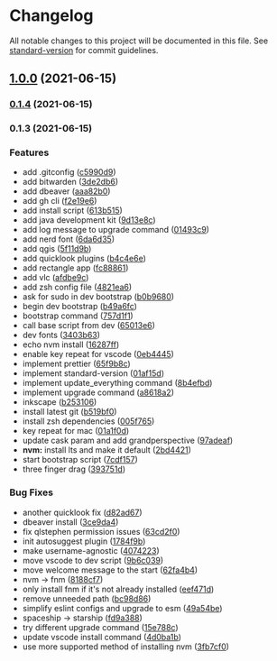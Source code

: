 # Changelog

All notable changes to this project will be documented in this file. See [standard-version](https://github.com/conventional-changelog/standard-version) for commit guidelines.

## [1.0.0](https://github.com/stdavis/dotfiles/compare/v0.1.4...v1.0.0) (2021-06-15)

### [0.1.4](https://github.com/stdavis/dotfiles/compare/v0.1.3...v0.1.4) (2021-06-15)

### 0.1.3 (2021-06-15)


### Features

* add .gitconfig ([c5990d9](https://github.com/stdavis/dotfiles/commit/c5990d90f51fc87c837ad0c01cf4122e90913a03))
* add bitwarden ([3de2db6](https://github.com/stdavis/dotfiles/commit/3de2db68390959fac6d7a41f03c41153edc0b2fa))
* add dbeaver ([aaa82b0](https://github.com/stdavis/dotfiles/commit/aaa82b0809e7e4674b783f1be5d4c14ae3c29f0c))
* add gh cli ([f2e19e6](https://github.com/stdavis/dotfiles/commit/f2e19e63d07812a6832db4f47efe7ca064cb345f))
* add install script ([613b515](https://github.com/stdavis/dotfiles/commit/613b5155248a6909e92fd8c7af8edc62039485d7))
* add java development kit ([9d13e8c](https://github.com/stdavis/dotfiles/commit/9d13e8ca51f1db075f22b5eeecf093465c6d59cc))
* add log message to upgrade command ([01493c9](https://github.com/stdavis/dotfiles/commit/01493c97f26e48fc0c897b9e53fd35ad9a6801fb))
* add nerd font ([6da6d35](https://github.com/stdavis/dotfiles/commit/6da6d35a78259907db453f55a197f9ce9fe2278c))
* add qgis ([5f11d9b](https://github.com/stdavis/dotfiles/commit/5f11d9bcd08008bfe19c72b1bd3e573ce2163833))
* add quicklook plugins ([b4c4e6e](https://github.com/stdavis/dotfiles/commit/b4c4e6ebc259f5e1419dbc0d1d1e777ba37034ec))
* add rectangle app ([fc88861](https://github.com/stdavis/dotfiles/commit/fc88861c2a1d1421af2033b6d0f30b6f6dbdbca7))
* add vlc ([afdbe9c](https://github.com/stdavis/dotfiles/commit/afdbe9cf016de076b16a2911a8a0b1cedba92f6a))
* add zsh config file ([4821ea6](https://github.com/stdavis/dotfiles/commit/4821ea6b4181843aedf9e002ee5855b8859a4cfa))
* ask for sudo in dev bootstrap ([b0b9680](https://github.com/stdavis/dotfiles/commit/b0b96803c88569977314d3fbfdf031f2720a112e))
* begin dev bootstrap ([b49a6fc](https://github.com/stdavis/dotfiles/commit/b49a6fc7d11a0e166c892546d32b38bef7de80ac))
* bootstrap command ([757d1f1](https://github.com/stdavis/dotfiles/commit/757d1f108341a3b07c65ea0552027d30f0eb0f55))
* call base script from dev ([65013e6](https://github.com/stdavis/dotfiles/commit/65013e695949649cee4ca311ea7750f5afb99fdd))
* dev fonts ([3403b63](https://github.com/stdavis/dotfiles/commit/3403b638920b14f0e9b7907b9316d977e6d136a4))
* echo nvm install ([16287ff](https://github.com/stdavis/dotfiles/commit/16287ff5ce272a6d32ba613f3996caebbf25d5db))
* enable key repeat for vscode ([0eb4445](https://github.com/stdavis/dotfiles/commit/0eb44452591dc701d4808f08c363fd56182c15bb))
* implement prettier ([65f9b8c](https://github.com/stdavis/dotfiles/commit/65f9b8c568f158952f9442b0484401af256af244))
* implement standard-version ([01af15d](https://github.com/stdavis/dotfiles/commit/01af15d0d165a85d9f258b16315444bd9e40d367))
* implement update_everything command ([8b4efbd](https://github.com/stdavis/dotfiles/commit/8b4efbdf3854fb908a85e1c92ef04141547b3538))
* implement upgrade command ([a8618a2](https://github.com/stdavis/dotfiles/commit/a8618a21e893684926a67bd6b6183726529fcadb))
* inkscape ([b253106](https://github.com/stdavis/dotfiles/commit/b25310676705590366f108e2de6814c86abf2311))
* install latest git ([b519bf0](https://github.com/stdavis/dotfiles/commit/b519bf0ef250e3161945a5be94645851f6a93d71))
* install zsh dependencies ([005f765](https://github.com/stdavis/dotfiles/commit/005f765da737607926b73589266f4783232c8dcd))
* key repeat for mac ([01a1f0d](https://github.com/stdavis/dotfiles/commit/01a1f0d7b68e52aedc6375a96a02fae8dd5b427f))
* update cask param and add grandperspective ([97adeaf](https://github.com/stdavis/dotfiles/commit/97adeaf4f04fc33b2ecc2fe2f064423a899da841))
* **nvm:** install lts and make it default ([2bd4421](https://github.com/stdavis/dotfiles/commit/2bd4421dc38a48dee5d3665f151d8a58759b5574))
* start bootstrap script ([7cdf157](https://github.com/stdavis/dotfiles/commit/7cdf1572e9d466855dc1746b7b00a006bb1db839))
* three finger drag ([393751d](https://github.com/stdavis/dotfiles/commit/393751d9b1a27cf55f934448c473ce2bcd7a25e9))


### Bug Fixes

* another quicklook fix ([d82ad67](https://github.com/stdavis/dotfiles/commit/d82ad674a5b457186e5489bd837a771793e29661))
* dbeaver install ([3ce9da4](https://github.com/stdavis/dotfiles/commit/3ce9da4e1e3ddf6036df4d30fe6ed9e1a2c15219))
* fix qlstephen permission issues ([63cd2f0](https://github.com/stdavis/dotfiles/commit/63cd2f00dd99d3e979d09bfe5ceb2d1becad192c))
* init autosuggest plugin ([1784f9b](https://github.com/stdavis/dotfiles/commit/1784f9b009b24e0f76452d3800db2e8ce5030b0d))
* make username-agnostic ([4074223](https://github.com/stdavis/dotfiles/commit/4074223abd6942f389ce017ba11e2ee0f33a92be))
* move vscode to dev script ([9b6c039](https://github.com/stdavis/dotfiles/commit/9b6c039118f64ca06994f0e4c77c1492fca6901f))
* move welcome message to the start ([62fa4b4](https://github.com/stdavis/dotfiles/commit/62fa4b491fc75c7fa01b4e11951f5f82f4516385))
* nvm -> fnm ([8188cf7](https://github.com/stdavis/dotfiles/commit/8188cf737bab2909333de6629ce4d22535c18a74))
* only install fnm if it's not already installed ([eef471d](https://github.com/stdavis/dotfiles/commit/eef471d9b99c648c9120df80e2d05b561a2ac58d))
* remove unneeded path ([bc98d86](https://github.com/stdavis/dotfiles/commit/bc98d8640a1c668aa968e162f0e8499444ec1902))
* simplify eslint configs and upgrade to esm ([49a54be](https://github.com/stdavis/dotfiles/commit/49a54bec8e4ccf56acbb895db835d5bf8a65fcd9))
* spaceship -> starship ([fd9a388](https://github.com/stdavis/dotfiles/commit/fd9a38836561abec17a6c7fa0146dec0c5fdb544))
* try different upgrade command ([15e788c](https://github.com/stdavis/dotfiles/commit/15e788cc0408e368a3713775f848b7f86c5f2426))
* update vscode install command ([4d0ba1b](https://github.com/stdavis/dotfiles/commit/4d0ba1ba5e60308ed3749d2f72346f5230384350))
* use more supported method of installing nvm ([3fb7cf0](https://github.com/stdavis/dotfiles/commit/3fb7cf02dc972f5415c22d363629221b9ec2aaea))
